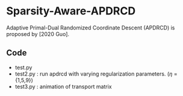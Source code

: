 # Sparsity-Aware-APDRCD

Adaptive Primal-Dual Randomized Coordinate Descent (APDRCD) is proposed by [2020 Guo].

## Code
* test.py
* test2.py : run apdrcd with varying regularization parameters. ($\eta$ = \{1,5,9\})
* test3.py : animation of transport matrix
